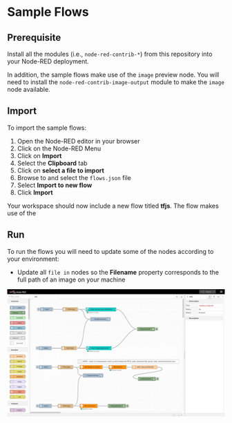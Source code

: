 # Sample Flows

## Prerequisite

Install all the modules (i.e., `node-red-contrib-*`) from this repository into your Node-RED deployment.

In addition, the sample flows make use of the `image` preview node. You will need to install the `node-red-contrib-image-output` module to make the `image` node available.


## Import

To import the sample flows:

1. Open the Node-RED editor in your browser
1. Click on the Node-RED Menu
1. Click on **Import**
1. Select the **Clipboard** tab
1. Click on **select a file to import**
1. Browse to and select the `flows.json` file
1. Select **Import to new flow**
1. Click **Import**

Your workspace should now include a new flow titled **tfjs**. The flow makes use of the 

## Run

To run the flows you will need to update some of the nodes according to your environment:

- Update all `file in` nodes so the **Filename** property corresponds to the full path of an image on your machine

![Sample flow](../img/flows.png)
